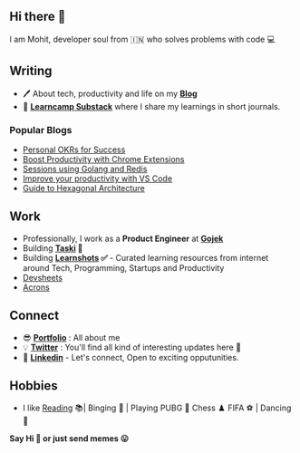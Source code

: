 ## Hi there 👋

I am Mohit, developer soul from 🇮🇳 who solves problems with code 💻

## Writing

- 🖊 About tech, productivity and life on my **[Blog](https://mohitkhare.com)** 
-  📖 **[Learncamp Substack](http://learncamp.substack.com/)** where I share my learnings in short journals.

### Popular Blogs
- [Personal OKRs for Success](https://www.mohitkhare.com/blog/personal-okrs)
- [Boost Productivity with Chrome Extensions](https://mohitkhare.me/blog/productivity-chrome-extensions/)
- [Sessions using Golang and Redis](https://mohitkhare.me/blog/sessions-in-golang/)
- [Improve your productivity with VS Code](https://mohitkhare.me/blog/producitvity-in-vscode/)
- [Guide to Hexagonal Architecture](https://www.mohitkhare.com/blog/hexagonal-architecture/)

## Work

- Professionally, I work as a **Product Engineer** at **[Gojek](http://gojek.io/)**
- Building **[Taski](https://usetaski.com) 🚀** 
- Building **[Learnshots](http://learnshots.app) ✅** - Curated learning resources from internet around
Tech, Programming, Startups and Productivity
- [Devsheets](https://devsheets.vercel.app/)
- [Acrons](https://acrons.vercel.app/)

## Connect

- 😎 **[Portfolio](https://mohitkhare.com/about)** : All about me
- 💡 **[Twitter](https://twitter.com/mkfeuhrer)** : You'll find all kind of interesting updates here 🎈
- 💼 **[Linkedin](https://www.linkedin.com/in/mohitkhare1996)** - Let's connect, Open to exciting opputunities.

## Hobbies

- I like [Reading](https://www.goodreads.com/user/show/90352684-mohit-khare) 📚| Binging 🎥 | Playing PUBG 🔫 Chess ♟️ FIFA ️⚽️ | Dancing 💃

**Say Hi 👋 or just send memes 😛**
